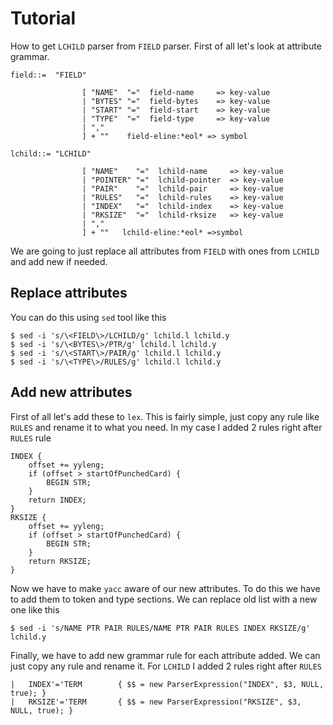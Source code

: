 # Tutorial

How to get `LCHILD` parser from `FIELD` parser. First of all let's look at attribute grammar.
```
field::=  "FIELD"

                [ "NAME"  "="  field-name     => key-value
                | "BYTES" "="  field-bytes    => key-value
                | "START" "="  field-start    => key-value
                | "TYPE"  "="  field-type     => key-value
                | ","
                ] + ""    field-eline:*eol* => symbol

lchild::= "LCHILD"

                [ "NAME"    "="  lchild-name     => key-value
                | "POINTER" "="  lchild-pointer  => key-value
                | "PAIR"    "="  lchild-pair     => key-value
                | "RULES"   "="  lchild-rules    => key-value
                | "INDEX"   "="  lchild-index    => key-value
                | "RKSIZE"  "="  lchild-rksize   => key-value
                | ","
                ] + ""   lchild-eline:*eol* =>symbol
```

We are going to just replace all attributes from `FIELD` with ones from `LCHILD` and add new if needed.

## Replace attributes

You can do this using `sed` tool like this
```
$ sed -i 's/\<FIELD\>/LCHILD/g' lchild.l lchild.y
$ sed -i 's/\<BYTES\>/PTR/g' lchild.l lchild.y
$ sed -i 's/\<START\>/PAIR/g' lchild.l lchild.y
$ sed -i 's/\<TYPE\>/RULES/g' lchild.l lchild.y
```

## Add new attributes

First of all let's add these to `lex`. This is fairly simple, just copy any rule like `RULES` and rename it to what you need. In my case I added 2 rules right after `RULES` rule
```
INDEX {
    offset += yyleng;
    if (offset > startOfPunchedCard) {
        BEGIN STR;
    }
    return INDEX;
}
RKSIZE {
    offset += yyleng;
    if (offset > startOfPunchedCard) {
        BEGIN STR;
    }
    return RKSIZE;
}
```

Now we have to make `yacc` aware of our new attributes. To do this we have to add them to token and type sections. We can replace old list with a new one like this
```
$ sed -i 's/NAME PTR PAIR RULES/NAME PTR PAIR RULES INDEX RKSIZE/g' lchild.y
```

Finally, we have to add new grammar rule for each attribute added. We can just copy any rule and rename it. For `LCHILD` I added 2 rules right after `RULES`
```
|	INDEX'='TERM		{ $$ = new ParserExpression("INDEX", $3, NULL, true); }
|	RKSIZE'='TERM		{ $$ = new ParserExpression("RKSIZE", $3, NULL, true); }
```
